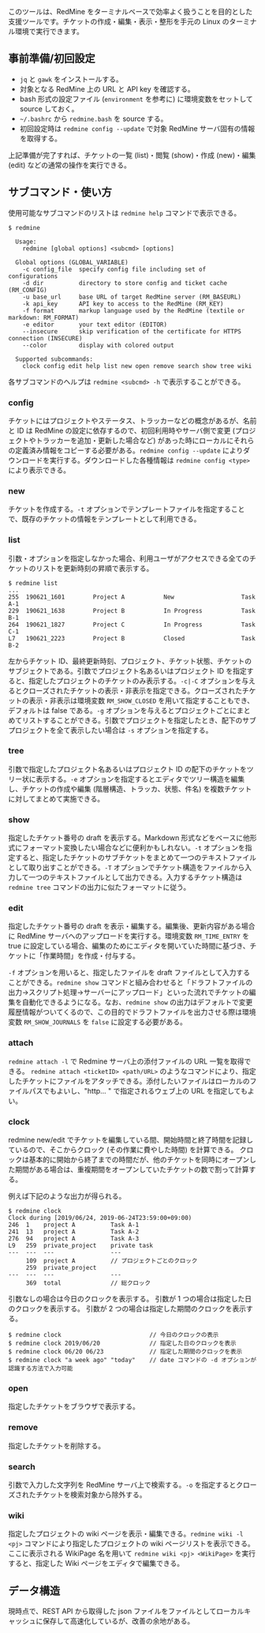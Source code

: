 このツールは、RedMine をターミナルベースで効率よく扱うことを目的とした支援ツールです。チケットの作成・編集・表示・整形を手元の Linux のターミナル環境で実行できます。

## 事前準備/初回設定

* `jq` と `gawk` をインストールする。
* 対象となる RedMine 上の URL と API key を確認する。
* bash 形式の設定ファイル (`environment` を参考に) に環境変数をセットして source しておく。
* `~/.bashrc` から `redmine.bash` を source する。
* 初回設定時は `redmine config --update` で対象 RedMine サーバ固有の情報を取得する。

上記準備が完了すれば、チケットの一覧 (list)・閲覧 (show)・作成 (new)・編集 (edit) などの通常の操作を実行できる。

## サブコマンド・使い方

使用可能なサブコマンドのリストは `redmine help` コマンドで表示できる。

~~~
$ redmine

  Usage:
    redmine [global options] <subcmd> [options]

  Global options (GLOBAL_VARIABLE)
    -c config_file  specify config file including set of configurations
    -d dir          directory to store config and ticket cache (RM_CONFIG)
    -u base_url     base URL of target RedMine server (RM_BASEURL)
    -k api_key      API key to access to the RedMine (RM_KEY)
    -f format       markup language used by the RedMine (textile or markdown: RM_FORMAT)
    -e editor       your text editor (EDITOR)
    --insecure      skip verification of the certificate for HTTPS connection (INSECURE)
    --color         display with colored output

  Supported subcommands:
    clock config edit help list new open remove search show tree wiki
~~~

各サブコマンドのヘルプは `redmine <subcmd> -h` で表示することができる。

### config

チケットにはプロジェクトやステータス、トラッカーなどの概念があるが、名前と ID は RedMine の設定に依存するので、初回利用時やサーバ側で変更 (プロジェクトやトラッカーを追加・更新した場合など) があった時にローカルにそれらの定義済み情報をコピーする必要がある。`redmine config --update` によりダウンロードを実行する。ダウンロードした各種情報は `redmine config <type>` により表示できる。

### new

チケットを作成する。`-t` オプションでテンプレートファイルを指定することで、既存のチケットの情報をテンプレートとして利用できる。

### list

引数・オプションを指定しなかった場合、利用ユーザがアクセスできる全てのチケットのリストを更新時刻の昇順で表示する。
~~~
$ redmine list
...
255  190621_1601        Project A           New                   Task A-1
229  190621_1638        Project B           In Progress           Task B-1
264  190621_1827        Project C           In Progress           Task C-1
L7   190621_2223        Project B           Closed                Task B-2
~~~
左からチケット ID、最終更新時刻、プロジェクト、チケット状態、チケットのサブジェクトである。引数でプロジェクト名あるいはプロジェクト ID を指定すると、指定したプロジェクトのチケットのみ表示する。`-c|-C` オプションを与えるとクローズされたチケットの表示・非表示を指定できる。クローズされたチケットの表示・非表示は環境変数 `RM_SHOW_CLOSED` を用いて指定することもでき、デフォルトは false である。`-g` オプションを与えるとプロジェクトごとにまとめてリストすることができる。引数でプロジェクトを指定したとき、配下のサブプロジェクトを全て表示したい場合は `-s` オプションを指定する。

### tree

引数で指定したプロジェクト名あるいはプロジェクト ID の配下のチケットをツリー状に表示する。`-e` オプションを指定するとエディタでツリー構造を編集し、チケットの作成や編集 (階層構造、トラッカ、状態、件名) を複数チケットに対してまとめて実施できる。

### show

指定したチケット番号の draft を表示する。Markdown 形式などをベースに他形式にフォーマット変換したい場合などに便利かもしれない。`-t` オプションを指定すると、指定したチケットのサブチケットをまとめて一つのテキストファイルとして取り出すことができる。`-T` オプションでチケット構造をファイルから入力して一つのテキストファイルとして出力できる。入力するチケット構造は `redmine tree` コマンドの出力に似たフォーマットに従う。

### edit

指定したチケット番号の draft を表示・編集する。編集後、更新内容がある場合に RedMine サーバへのアップロードを実行する。環境変数 `RM_TIME_ENTRY` を true に設定している場合、編集のためにエディタを開いていた時間に基づき、チケットに「作業時間」を作成・付与する。

`-f` オプションを用いると、指定したファイルを draft ファイルとして入力することができる。`redmine show` コマンドと組み合わせると「ドラフトファイルの出力→スクリプト処理→サーバーにアップロード」といった流れでチケットの編集を自動化できるようになる。なお、`redmine show` の出力はデフォルトで変更履歴情報がついてくるので、この目的でドラフトファイルを出力させる際は環境変数 `RM_SHOW_JOURNALS` を `false` に設定する必要がある。

### attach

`redmine attach -l` で Redmine サーバ上の添付ファイルの URL 一覧を取得できる。 `redmine attach <ticketID> <path/URL>` のようなコマンドにより、指定したチケットにファイルをアタッチできる。添付したいファイルはローカルのファイルパスでもよいし、"http... " で指定されるウェブ上の URL を指定してもよい。

### clock

redmine new/edit でチケットを編集している間、開始時間と終了時間を記録しているので、そこからクロック (その作業に費やした時間) を計算できる。
クロックは基本的に開始から終了までの時間だが、他のチケットを同時にオープンした期間がある場合は、重複期間をオープンしていたチケットの数で割って計算する。

例えば下記のような出力が得られる。
~~~
$ redmine clock
Clock during [2019/06/24, 2019-06-24T23:59:00+09:00)
246  1    project A          Task A-1
241  13   project A          Task A-2
276  94   project A          Task A-3
L9   259  private_project    private task
---  ---  ---                ---
     109  project A          // プロジェクトごとのクロック
     259  private_project
---  ---  ---                ---
     369  total              // 総クロック
~~~

引数なしの場合は今日のクロックを表示する。
引数が 1 つの場合は指定した日のクロックを表示する。
引数が 2 つの場合は指定した期間のクロックを表示する。
~~~
$ redmine clock                         // 今日のクロックの表示
$ redmine clock 2019/06/20              // 指定した日のクロックを表示
$ redmine clock 06/20 06/23             // 指定した期間のクロックを表示
$ redmine clock "a week ago" "today"    // date コマンドの -d オプションが認識する方法で入力可能
~~~

### open

指定したチケットをブラウザで表示する。

### remove

指定したチケットを削除する。

### search

引数で入力した文字列を RedMine サーバ上で検索する。`-o` を指定するとクローズされたチケットを検索対象から除外する。

### wiki

指定したプロジェクトの wiki ページを表示・編集できる。`redmine wiki -l <pj>` コマンドにより指定したプロジェクトの wiki ページリストを表示できる。ここに表示される WikiPage 名を用いて `redmine wiki <pj> <WikiPage>` を実行すると、指定した Wiki ページをエディタで編集できる。

## データ構造

現時点で、REST API から取得した json ファイルをファイルとしてローカルキャッシュに保存して高速化しているが、改善の余地がある。
